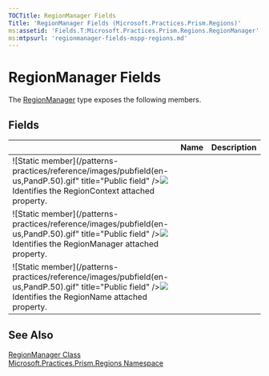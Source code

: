 ```yaml
---
TOCTitle: RegionManager Fields
Title: 'RegionManager Fields (Microsoft.Practices.Prism.Regions)'
ms:assetid: 'Fields.T:Microsoft.Practices.Prism.Regions.RegionManager'
ms:mtpsurl: 'regionmanager-fields-mspp-regions.md'
---
```


# RegionManager Fields

The [RegionManager](https://msdn.microsoft.com/library/microsoft.practices.prism.regions.regionmanager) type exposes the following members.

## Fields

<table>

<thead>
<tr class="header">
<th> </th>
<th>Name</th>
<th>Description</th>
</tr>
</thead>
<tbody>
<tr class="odd">
<td>![Static member](/patterns-practices/reference/images/pubfield(en-us,PandP.50).gif" title="Public field" /><img src="https://msdn.microsoft.com/en-us/Gg430954.static.gif)</td>
<td>[RegionContextProperty](https://msdn.microsoft.com/library/microsoft.practices.prism.regions.regionmanager.regioncontextproperty)</td>
<td><div class="summary">
Identifies the RegionContext attached property.
</div></td>
</tr>
<tr class="even">
<td>![Static member](/patterns-practices/reference/images/pubfield(en-us,PandP.50).gif" title="Public field" /><img src="https://msdn.microsoft.com/en-us/Gg430954.static.gif)</td>
<td>[RegionManagerProperty](https://msdn.microsoft.com/library/microsoft.practices.prism.regions.regionmanager.regionmanagerproperty)</td>
<td><div class="summary">
Identifies the RegionManager attached property.
</div></td>
</tr>
<tr class="odd">
<td>![Static member](/patterns-practices/reference/images/pubfield(en-us,PandP.50).gif" title="Public field" /><img src="https://msdn.microsoft.com/en-us/Gg430954.static.gif)</td>
<td>[RegionNameProperty](https://msdn.microsoft.com/library/microsoft.practices.prism.regions.regionmanager.regionnameproperty)</td>
<td><div class="summary">
Identifies the RegionName attached property.
</div></td>
</tr>
</tbody>
</table>

## See Also
[RegionManager Class](https://msdn.microsoft.com/library/microsoft.practices.prism.regions.regionmanager)<br/>
[Microsoft.Practices.Prism.Regions Namespace](https://msdn.microsoft.com/library/microsoft.practices.prism.regions)<br/>